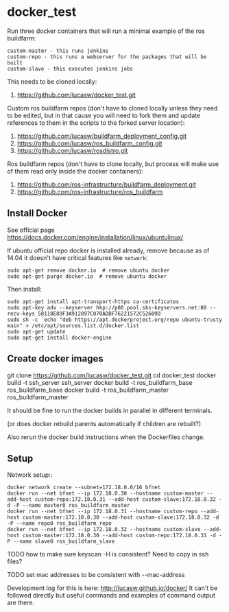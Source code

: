 # docker_test

Run three docker containers that will run a minimal example of the ros buildfarm:

    custom-master - this runs jenkins
    custom-repo - this runs a webserver for the packages that will be built
    custom-slave - this executes jenkins jobs

This needs to be cloned locally:

1.  https://github.com/lucasw/docker_test.git

Custom ros buildfarm repos (don't have to cloned locally unless they need to be edited, but in that cause you will need to fork them and update references to them in the scripts to the forked server location):

1.  https://github.com/lucasw/buildfarm_deployment_config.git
1.  https://github.com/lucasw/ros_buildfarm_config.git
1.  https://github.com/lucasw/rosdistro.git

Ros buildfarm repos (don't have to clone locally, but process will make use of them read only inside the docker containers):

1.  https://github.com/ros-infrastructure/buildfarm_deployment.git
1.  https://github.com/ros-infrastructure/ros_buildfarm

## Install Docker

See official page https://docs.docker.com/engine/installation/linux/ubuntulinux/

If ubuntu official repo docker is installed already, remove because as of 14.04 it doesn't have critical features like `network`:

    sudo apt-get remove docker.io  # remove ubuntu docker
    sudo apt-get purge docker.io  # remove ubuntu docker

Then install:

    sudo apt-get install apt-transport-https ca-certificates
    sudo apt-key adv --keyserver hkp://p80.pool.sks-keyservers.net:80 --recv-keys 58118E89F3A912897C070ADBF76221572C52609D
    sudo sh -c `echo "deb https://apt.dockerproject.org/repo ubuntu-trusty main" > /etc/apt/sources.list.d/docker.list
    sudo apt-get update
    sudo apt-get install docker-engine

## Create docker images

  git clone https://github.com/lucasw/docker_test.git
  cd docker_test
  docker build -t ssh_server ssh_server
  docker build -t ros_buildfarm_base ros_buildfarm_base
  docker build -t ros_buildfarm_master ros_buildfarm_master

It should be fine to run the docker builds in parallel in different terminals.

(or does docker rebuild parents automatically if children are rebuilt?)

Also rerun the docker build instructions when the Dockerfiles change.

## Setup

Network setup::

    docker network create --subnet=172.18.0.0/16 bfnet
    docker run --net bfnet --ip 172.18.0.30 --hostname custom-master --add-host custom-repo:172.18.0.31 --add-host custom-slave:172.18.0.32 -d -P --name master0 ros_buildfarm_master
    docker run --net bfnet --ip 172.18.0.31 --hostname custom-repo --add-host custom-master:172.18.0.30 --add-host custom-slave:172.18.0.32 -d -P --name repo0 ros_buildfarm_repo
    docker run --net bfnet --ip 172.18.0.32 --hostname custom-slave --add-host custom-master:172.18.0.30 --add-host custom-repo:172.18.0.31 -d -P --name slave0 ros_buildfarm_slave


TODO how to make sure keyscan -H is consistent?
Need to copy in ssh files?

TODO set mac addresses to be consistent with --mac-address


Development log for this is here: http://lucasw.github.io/docker/
It can't be followed directly but useful commands and examples of command output are there.
